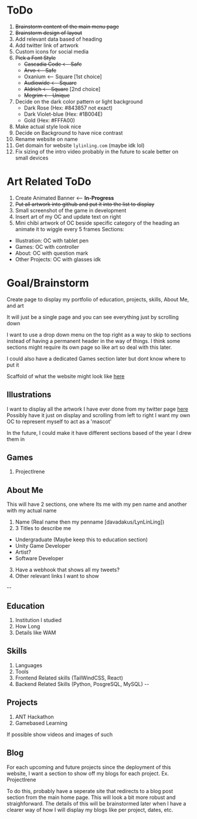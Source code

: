 # ToDo
1. ~~Brainstorm content of the main menu page~~
2. ~~Brainstorm design of layout~~ 
3. Add relevant data based of heading
4. Add twitter link of artwork
5. Custom icons for social media
6. ~~Pick a Font Style~~
    - ~~Cascadia Code <-- Safe~~
    - ~~Arvo <-- Safe~~
    - Oxanium <-- Square [1st choice]
    - ~~Audiowide <-- Square~~
    - ~~Aldrich <-- Square~~ [2nd choice]
    - ~~Megrim <-- Unique~~
7. Decide on the dark color pattern or light background
    - Dark Rose (Hex: #843857 not exact) <rose-900>
    - Dark Violet-blue (Hex: #1B004E)
    - Gold (Hex: #FFFA00)
8. Make actual style look nice
9. Decide on Background to have nice contrast
10. Rename website on name
11. Get domain for website `lylinling.com` (maybe idk lol)
12. Fix sizing of the intro video probably in the future to scale better on small devices

# Art Related ToDo
1. Create Animated Banner <-- <b>In-Progress</b>
2. ~~Put all artwork into github and put it into the list to display~~ 
3. Small screenshot of the game in development
4. Insert art of my OC and update text on right
5. Mini chibi artwork of OC beside specific category of the heading an animate it to wiggle every 5 frames
Sections:
- Illustration: OC with tablet pen
- Games: OC with controller
- About: OC with question mark
- Other Projects: OC with glasses idk



# Goal/Brainstorm
Create page to display my portfolio of education, projects, skills, About Me, and art

It will just be a single page and you can see everything just by scrolling down

I want to use a drop down menu on the top right as a way to skip to sections instead of having a permanent header in the way of things. I think some sections might require its own page so like art so deal with this later.

I could also have a dedicated Games section later but dont know where to put it

Scaffold of what the website might look like [here](https://www.figma.com/board/efyMloz2dygVGB7CYdJpNZ/Personal-Website?node-id=0-1&p=f&t=E5KB9fY22bN09vh6-0)
## Illustrations
I want to display all the artwork I have ever done from my twitter page [here](https://x.com/LyNLinLing)
Possibly have it just on display and scrolling from left to right
I want my own OC to represent myself to act as a 'mascot'

In the future, I could make it have different sections based of the year I drew them in

## Games
1. ProjectIrene

## About Me
This will have 2 sections, one where Its me with my pen name and another with my actual name
1. Name (Real name then my penname [davadakus/LynLinLing])
2. 3 Titles to describe me
- Undergraduate (Maybe keep this to education section)
- Unity Game Developer
- Artist?
- Software Developer
3. Have a webhook that shows all my tweets?
4. Other relevant links I want to show

--
## Education
1. Institution I studied
2. How Long
3. Details like WAM

## Skills
1. Languages
2. Tools
3. Frontend Related skills (TailWindCSS, React)
4. Backend Related Skills (Python, PosgreSQL, MySQL)
--

## Projects
1. ANT Hackathon 
2. Gamebased Learning

If possible show videos and images of such




## Blog
For each upcoming and future projects since the deployment of this website, I want a section to show off my blogs for each project. Ex. ProjectIrene

To do this, probably have a seperate site that redirects to a blog post section from the main home page. This will look a bit more robust and straighforward.
The details of this will be brainstormed later when I have a clearer way of how I will display my blogs like per project, dates, etc.
